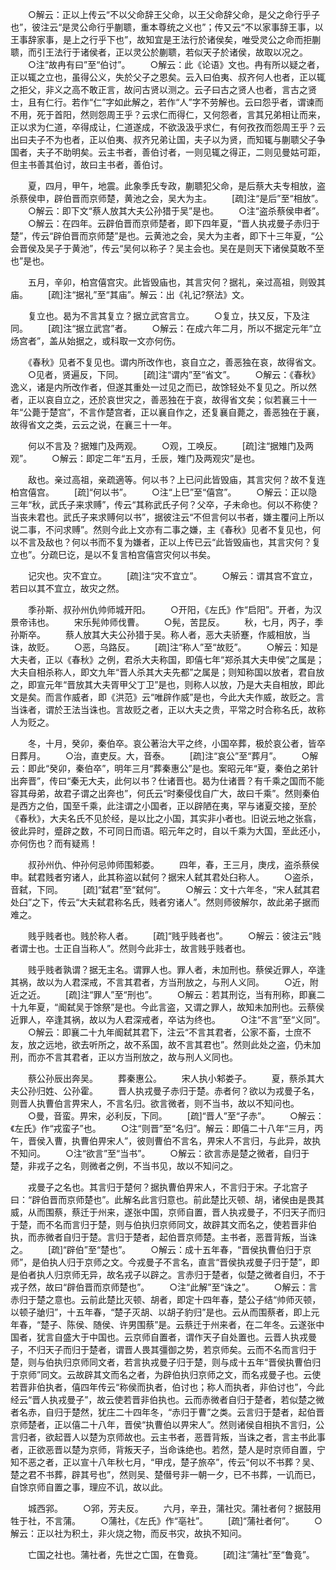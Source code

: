 <!-- { "loadSidebar": true } -->
　　○解云：正以上传云“不以父命辞王父命，以王父命辞父命，是父之命行乎子也”，彼注云“是灵公命行乎蒯聩，重本尊统之义也”；传又云“不以家事辞王事，以王事辞家事，是上之行乎下也”，故知宜是王法行於诸侯矣，唯受灵公之命而拒蒯聩，而引王法行于诸侯者，正以灵公於蒯聩，若似天子於诸侯，故取以况之。
　　○注“故冉有曰”至“伯讨”。
　　○解云：此《论语》文也。冉有所以疑之者，正以辄之立也，虽得公义，失於父子之恩矣。云入曰伯夷、叔齐何人也者，正以辄之拒父，非义之高不敢正言，故问古贤以测之。云子曰古之贤人也者，言古之贤士，且有仁行。若作“仁”字如此解之，若作“人”字不劳解也。云曰怨乎者，谓谏而不用，死于首阳，然则怨周王乎？云求仁而得仁，又何怨者，言其兄弟相让而来，正以求为仁道，卒得成让，仁道遂成，不欲汲汲乎求仁，有何孜孜而怨周王乎？云出曰夫子不为也者，正以伯夷、叔齐兄弟让国，夫子以为贤，而知辄与蒯聩父子争国者，夫子不助明矣。云主书者，善伯讨者，一则见辄之得正，二则见曼姑可距，但主书善其伯讨，故曰主书者，善伯讨。

　　夏，四月，甲午，地震。此象季氏专政，蒯聩犯父命，是后蔡大夫专相放，盗杀蔡侯申，辟伯晋而京师楚，黄池之会，吴大为主。
　　[疏]注“是后”至“相放”。
　　○解云：即下文“蔡人放其大夫公孙猎于吴”是也。
　　○注“盗杀蔡侯申者”。
　　○解云：在四年。云辟伯晋而京师楚者，即下四年夏，“晋人执戎曼子赤归于楚”，传云“辟伯晋而京师楚”是也。云黄池之会，吴大为主者，即下十三年夏，“公会晋侯及吴子于黄池”，传云“吴何以称子？吴主会也。吴在是则天下诸侯莫敢不至也”是也。

　　五月，辛卯，柏宫僖宫灾。此皆毁庙也，其言灾何？据礼，亲过高祖，则毁其庙。
　　[疏]注“据礼”至“其庙”。解云：出《礼记?祭法》文。

　　复立也。曷为不言其复立？据立武宫言立。
　　○复立，扶又反，下及注同。
　　[疏]注“据立武宫”者。
　　○解云：在成六年二月，所以不据定元年“立炀宫者”，盖从始据之，或科取一文亦何伤。

　　《春秋》见者不复见也。谓内所改作也，哀自立之，善恶独在哀，故得省文。
　　○见者，贤遍反，下同。
　　[疏]注“谓内”至“省文”。
　　○解云：《春秋》逸义，诸是内所改作者，但遂其重处一过见之而已，故馀轻处不复见之。所以然者，正以哀自立之，还於哀世灾之，善恶独在于哀，故得省文矣；似若襄三十一年“公薨于楚宫”，不言作楚宫者，正以襄自作之，还复襄自薨之，善恶独在于襄，故得省文之类，云云之说，在襄三十一年。

　　何以不言及？据雉门及两观。
　　○观，工唤反。
　　[疏]注“据雉门及两观”。
　　○解云：即定二年“五月，壬辰，雉门及两观灾”是也。

　　敌也。亲过高祖，亲疏適等。何以书？上已问此皆毁庙，其言灾何？故不复连柏宫僖宫。
　　[疏]“何以书”。
　　○注“上巳”至“僖宫”。
　　○解云：正以隐三年“秋，武氏子来求赙”，传云“其称武氏子何？父卒，子未命也。何以不称使？当丧未君也。武氏子来求赙何以书”，据彼注云“不但言何以书者，嫌主覆问上所以说二事，不问求赙”。然则今此上文亦有二事之嫌，主《春秋》见者不复见也，何以不言及敌也？何以书而不复为嫌者，正以上传已云“此皆毁庙也，其言灾何？复立也”。分疏巳讫，是以不复言柏宫僖宫灾何以书矣。

　　记灾也。灾不宜立。
　　[疏]注“灾不宜立”。
　　○解云：谓其宫不宜立，若曰以其不宜立，故灾之然。

　　季孙斯、叔孙州仇帅师城开阳。
　　○开阳，《左氏》作“启阳”。开者，为汉景帝讳也。
　　宋乐髡帅师伐曹。
　　○髡，苦昆反。
　　秋，七月，丙子，季孙斯卒。
　　蔡人放其大夫公孙猎于吴。称人者，恶大夫骄蹇，作威相放，当诛，故贬。
　　○恶，乌路反。
　　[疏]注“称人”至“故贬”。
　　○解云：知是大夫者，正以《春秋》之例，君杀大夫称国，即僖七年“郑杀其大夫申侯”之属是；大夫自相杀称人，即文九年“晋人杀其大夫先都”之属是；则知称国以放者，君自放之，即宣元年“晋放其大夫胥甲父丁卫”是也，则称人以放，乃是大夫自相放，即此文是矣。而言作威者，即《洪范》云“唯辟作威”是也，今此大夫作威，故贬之。言当诛者，谓於王法当诛也。言故贬之者，正以大夫之贵，平常之时合称名氏，故称人为贬之。

　　冬，十月，癸卯，秦伯卒。哀公著治大平之终，小国卒葬，极於哀公者，皆卒日葬月。
　　○治，直吏反。大，音泰。
　　[疏]注“哀公”至“葬月”。
　　○解云：即此“癸卯，秦伯卒”，明年三月“葬秦惠公”是也。案昭元年“夏，秦伯之弟针出奔晋”，传曰“秦无大夫，此何以书？仕诸晋也。曷为仕诸晋？有千乘之国而不能容其母弟，故君子谓之出奔也”，何氏云“时秦侵伐自广大，故曰千乘”。然则秦伯是西方之伯，国至千乘，此注谓之小国者，正以辟陋在夷，罕与诸夏交接，至於《春秋》，大夫名氏不见於经，是以比之小国，其实非小者也。旧说云地之张翕，彼此异时，蹙辟之数，不可同日而语。昭元年之时，自以千乘为大国，至此还小，亦何伤也？而有疑焉！

　　叔孙州仇、仲孙何忌帅师围邾娄。
　　四年，春，王三月，庚戌，盗杀蔡侯申。弑君贱者穷诸人，此其称盗以弑何？据宋人弑其君处臼称人。
　　○盗杀，音弑，下同。
　　[疏]“弑君”至“弑何”。
　　○解云：文十六年冬，“宋人弑其君处臼”之下，传云“大夫弑君称名氏，贱者穷诸人”。然则师彼解尔，故此弟子据而难之。

　　贱乎贱者也。贱於称人者。
　　[疏]“贱乎贱者也”。
　　○解云：彼注云“贱者谓士也。士正自当称人”。然则今此非士，故言贱乎贱者也。

　　贱乎贱者孰谓？据无主名。谓罪人也。罪人者，未加刑也。蔡侯近罪人，卒逢其祸，故以为人君深戒，不言其君者，方当刑放之，与刑人义同。
　　○近，附近之近。
　　[疏]注“罪人”至“刑也”。
　　○解云：若其刑讫，当有刑称，即襄二十九年夏，“阍弑吴于馀祭”是也。今此言盗，又谓之罪人，故知未加刑也。云蔡侯近罪人，卒逢其祸，故以为人君深戒者，卒诂为终也。
　　○注“不言”至“义同”。
　　○解云：即襄二十九年阍弑其君下，注云“不言其君者，公家不畜，士庶不友，放之远地，欲去听所之，故不系国，故不言其君也”。然则此处之盗，仍未加刑，而亦不言其君者，正以方当刑放之，故与刑人义同也。

　　蔡公孙辰出奔吴。
　　葬秦惠公。
　　宋人执小邾娄子。
　　夏，蔡杀其大夫公孙归姓、公孙霍。
　　晋人执戎曼子赤归于楚。赤者何？欲以为戎曼子名，则晋人执曹伯言畀宋人，不言名归。欲言微者，则不当书，故以不知问也。
　　○曼，音蛮。畀宋，必利反，下同。
　　[疏]“晋人”至“子赤”。
　　○解云：《左氏》作“戎蛮子”也。
　　○注“则晋”至“名归”。解云：即僖二十八年“三月，丙午，晋侯入曹，执曹伯畀宋人”，彼则曹伯不言名，畀宋人不言归，与此异，故执不知问。
　　○注“欲言”至“当书”。
　　○解云：欲言赤是楚之微者，自归于楚，非戎子之名，则微者之例，不当书见，故以不知问之。

　　戎曼子之名也。其言归于楚何？据执曹伯畀宋人，不言归于宋。子北宫子曰：“辟伯晋而京师楚也”。此解名此言归意也。前此楚比灭顿、胡，诸侯由是畏其威，从而围蔡，蔡迁于州来，遂张中国，京师自置，晋人执戎曼子，不归天子而归于楚，而不名而言归于楚，则与伯执归京师同文，故辟其文而名之，使若晋非伯执，而赤微者自归于楚。言归于楚者，起伯晋京师楚。主书者，恶晋背叛，当诛之。
　　[疏]“辟伯”至“楚也”。
　　○解云：成十五年春，“晋侯执曹伯归于京师”，是伯执人归于京师之文。今戎曼子不言名，直言“晋侯执戎曼子归于楚”，即是伯者执人归京师无异，故名戎子以辟之。言赤归于楚者，似楚之微者自归，不于戎子然，故曰“辟伯晋而京师楚也”。
　　○注“此解”至“诛之”。
　　○解云：言赤归于楚之意也。云前此楚比灭顿、胡者，即定十四年春，楚公子结“帅师灭顿，以顿子牄归”，十五年春，“楚子灭胡、以胡子豹归”是也。云从而围蔡者，即上元年春，“楚子、陈侯、随侯、许男围蔡”是。云蔡迁于州来者，在二年冬。云遂张中国者，犹言自盛大于中国也。云京师自置者，谓作天子自处置也。云晋人执戎曼子，不归天子而归于楚者，谓晋人畏其彊御之势，若京师矣。云而不名而言归于楚，则与伯执归京师同文者，若言执戎曼子归于楚，则与成十五年“晋侯执曹伯归于京师”同文。云故辟其文而名之者，为辟伯执归京师之文，而名戎曼子也。云使若晋非伯执者，僖四年传云“称侯而执者，伯讨也；称人而执者，非伯讨也”，今此经云“晋人执戎曼子”，故云使若晋非伯执也。云而赤微者自归于楚者，若似楚之微者名赤，自归于楚然，犹庄二十四年冬，“赤归于曹”之类。云言归于楚者，起伯晋京师楚者，正以僖二十八年，晋侯“执曹伯以畀宋人”。然则诸侯自相执不言归，公言归者，欲起晋人以楚为京师故也。云主书者，恶晋背叛，当诛之者，言主书此事者，正欲恶晋以楚为京师，背叛天子，当命诛绝也。若然，楚人是时京师自置，宁知不恶之者，正以宣十八年秋七月，“甲戌，楚子旅卒”，传云“何以不书葬？吴、楚之君不书葬，辟其号也”，然则吴、楚僣号非一朝一夕，已不书葬，一讥而已，自馀京师自置之事，理应不讥，故以此。

　　城西郛。
　　○郛，芳夫反。
　　六月，辛丑，蒲社灾。蒲社者何？据鼓用牲于社，不言蒲。
　　○蒲社，《左氏》作“亳社”。
　　[疏]“蒲社者何”。
　　○解云：正以社为积土，非火烧之物，而反书灾，故执不知问。

　　亡国之社也。蒲社者，先世之亡国，在鲁竟。
　　[疏]注“蒲社”至“鲁竟”。
